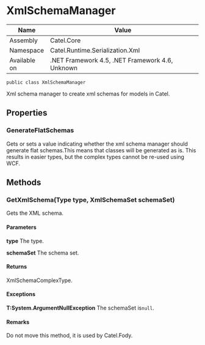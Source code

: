 

# XmlSchemaManager

Name|Value
---|---
Assembly|Catel.Core
Namespace|Catel.Runtime.Serialization.Xml
Available on|.NET Framework 4.5, .NET Framework 4.6, Unknown

```
public class XmlSchemaManager
```

Xml schema manager to create xml schemas for models in Catel.



## Properties

### GenerateFlatSchemas

Gets or sets a value indicating whether the xml schema manager should generate flat schemas.This means that classes will be generated as is. This results in easier types, but the complex types cannot be re-used using WCF.



## Methods

### GetXmlSchema(Type type, XmlSchemaSet schemaSet)

Gets the XML schema.

#### Parameters

**type**
The type.

**schemaSet**
The schema set.

#### Returns

XmlSchemaComplexType.

#### Exceptions

**T:System.ArgumentNullException**
The schemaSet is`null`.

#### Remarks

Do not move this method, it is used by Catel.Fody.



